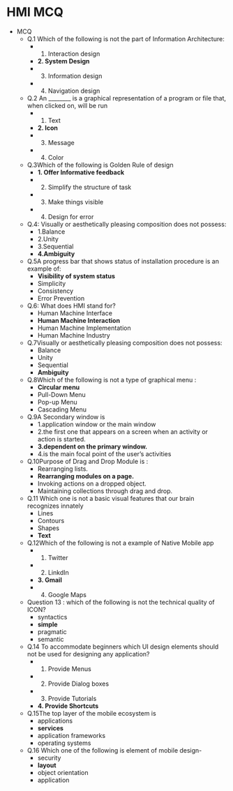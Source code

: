 # HMI MCQ

* MCQ
  * Q.1 Which of the following is not the part of Information Architecture:
    * 1. Interaction design
    * **2. System Design**
    * 3. Information design
    * 4. Navigation design
  * Q.2 An ________ is a graphical representation of a program or file that, when clicked on, will be run
    * 1. Text
    * **2. Icon**
    * 3. Message
    * 4. Color
  * Q.3Which of the following is Golden Rule of design
    * **1. Offer Informative feedback**
    * 2. Simplify the structure of task
    * 3. Make things visible
    * 4. Design for error
  * Q.4: Visually or aesthetically pleasing composition does not possess:
    * 1.Balance
    * 2.Unity
    * 3.Sequential
    * **4.Ambiguity**
  * Q.5A progress bar that shows status of installation procedure is an example of:
    * **Visibility of system status**
    * Simplicity
    * Consistency
    * Error Prevention
  * Q.6: What does HMI stand for?
    * Human Machine Interface
    * **Human Machine Interaction**
    * Human Machine Implementation
    * Human Machine Industry
  * Q.7Visually or aesthetically pleasing composition does not possess:
    * Balance
    * Unity
    * Sequential
    * **Ambiguity**
  * Q.8Which of the following is not a type of graphical menu :
    * **Circular menu**
    * Pull-Down Menu
    * Pop-up Menu
    * Cascading Menu
  * Q.9A Secondary window is
    * 1.application window or the main window
    * 2.the first one that appears on a screen when an activity or action is started.
    * **3.dependent on the primary window.**
    * 4.is the main focal point of the user’s activities
  * Q.10Purpose of Drag and Drop Module is :
    * Rearranging lists.
    * **Rearranging modules on a page.**
    * Invoking actions on a dropped object.
    * Maintaining collections through drag and drop.
  * Q.11 Which one is not a basic visual features that our brain recognizes innately
    * Lines
    * Contours
    * Shapes
    * **Text**
  * Q.12Which of the following is not a example of Native Mobile app
    * 1. Twitter
    * 2. LinkdIn
    * **3. Gmail**
    * 4. Google Maps
  * Question 13 : which of the following is not the technical quality of ICON?
    * syntactics
    * **simple**
    * pragmatic
    * semantic
  * Q.14 To accommodate beginners which UI design elements should not be used for designing any application?
    * 1. Provide Menus
    * 2. Provide Dialog boxes
    * 3. Provide Tutorials
    * **4. Provide Shortcuts**
  * Q.15The top layer of the mobile ecosystem is
    * applications
    * **services**
    * application frameworks
    * operating systems
  * Q.16 Which one of the following is element of mobile design-
    * security
    * **layout**
    * object orientation
    * application
